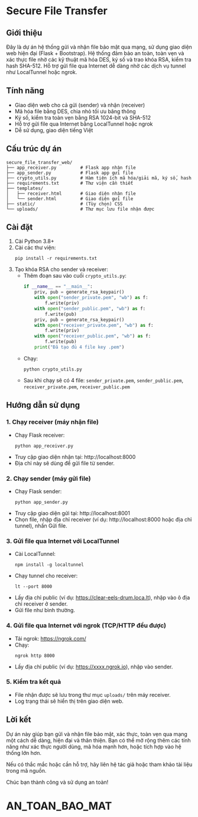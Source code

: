 # Secure File Transfer

## Giới thiệu

Đây là dự án hệ thống gửi và nhận file bảo mật qua mạng, sử dụng giao diện web hiện đại (Flask + Bootstrap). Hệ thống đảm bảo an toàn, toàn vẹn và xác thực file nhờ các kỹ thuật mã hóa DES, ký số và trao khóa RSA, kiểm tra hash SHA-512. Hỗ trợ gửi file qua Internet dễ dàng nhờ các dịch vụ tunnel như LocalTunnel hoặc ngrok.

## Tính năng
- Giao diện web cho cả gửi (sender) và nhận (receiver)
- Mã hóa file bằng DES, chia nhỏ tối ưu băng thông
- Ký số, kiểm tra toàn vẹn bằng RSA 1024-bit và SHA-512
- Hỗ trợ gửi file qua Internet bằng LocalTunnel hoặc ngrok
- Dễ sử dụng, giao diện tiếng Việt

## Cấu trúc dự án
```
secure_file_transfer_web/
├── app_receiver.py         # Flask app nhận file
├── app_sender.py           # Flask app gửi file
├── crypto_utils.py         # Hàm tiện ích mã hóa/giải mã, ký số, hash
├── requirements.txt        # Thư viện cần thiết
├── templates/
│   ├── receiver.html       # Giao diện nhận file
│   └── sender.html         # Giao diện gửi file
├── static/                 # (Tùy chọn) CSS
└── uploads/                # Thư mục lưu file nhận được
```

## Cài đặt
1. Cài Python 3.8+
2. Cài các thư viện:
   ```
   pip install -r requirements.txt
   ```
3. Tạo khóa RSA cho sender và receiver:
   - Thêm đoạn sau vào cuối `crypto_utils.py`:
     ```python
     if __name__ == "__main__":
         priv, pub = generate_rsa_keypair()
         with open("sender_private.pem", "wb") as f:
             f.write(priv)
         with open("sender_public.pem", "wb") as f:
             f.write(pub)
         priv, pub = generate_rsa_keypair()
         with open("receiver_private.pem", "wb") as f:
             f.write(priv)
         with open("receiver_public.pem", "wb") as f:
             f.write(pub)
         print("Đã tạo đủ 4 file key .pem")
     ```
   - Chạy:
     ```
     python crypto_utils.py
     ```
   - Sau khi chạy sẽ có 4 file: `sender_private.pem`, `sender_public.pem`, `receiver_private.pem`, `receiver_public.pem`

## Hướng dẫn sử dụng

### 1. Chạy receiver (máy nhận file)
- Chạy Flask receiver:
  ```
  python app_receiver.py
  ```
- Truy cập giao diện nhận tại: http://localhost:8000
- Địa chỉ này sẽ dùng để gửi file từ sender.

### 2. Chạy sender (máy gửi file)
- Chạy Flask sender:
  ```
  python app_sender.py
  ```
- Truy cập giao diện gửi tại: http://localhost:8001
- Chọn file, nhập địa chỉ receiver (ví dụ: http://localhost:8000 hoặc địa chỉ tunnel), nhấn Gửi file.

### 3. Gửi file qua Internet với LocalTunnel
- Cài LocalTunnel:
  ```
  npm install -g localtunnel
  ```
- Chạy tunnel cho receiver:
  ```
  lt --port 8000
  ```
- Lấy địa chỉ public (ví dụ: https://clear-eels-drum.loca.lt), nhập vào ô địa chỉ receiver ở sender.
- Gửi file như bình thường.

### 4. Gửi file qua Internet với ngrok (TCP/HTTP đều được)
- Tải ngrok: https://ngrok.com/
- Chạy:
  ```
  ngrok http 8000
  ```
- Lấy địa chỉ public (ví dụ: https://xxxx.ngrok.io), nhập vào sender.

### 5. Kiểm tra kết quả
- File nhận được sẽ lưu trong thư mục `uploads/` trên máy receiver.
- Log trạng thái sẽ hiển thị trên giao diện web.

## Lời kết

Dự án này giúp bạn gửi và nhận file bảo mật, xác thực, toàn vẹn qua mạng một cách dễ dàng, hiện đại và thân thiện. Bạn có thể mở rộng thêm các tính năng như xác thực người dùng, mã hóa mạnh hơn, hoặc tích hợp vào hệ thống lớn hơn.

Nếu có thắc mắc hoặc cần hỗ trợ, hãy liên hệ tác giả hoặc tham khảo tài liệu trong mã nguồn.

Chúc bạn thành công và sử dụng an toàn!
# AN_TOAN_BAO_MAT
